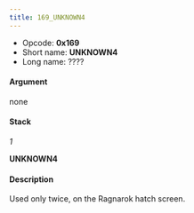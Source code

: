 ```yaml
---
title: 169_UNKNOWN4
---
```


-   Opcode: **0x169**
-   Short name: **UNKNOWN4**
-   Long name: ????

#### Argument

none

#### Stack

  
*1*

**UNKNOWN4**

#### Description

Used only twice, on the Ragnarok hatch screen.
